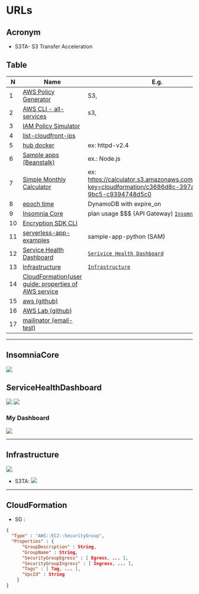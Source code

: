 # URLs

## Acronym
* S3TA- S3 Transfer Acceleration

## Table
| N | Name                                                                        | E.g. |
| - | --------------------------------------------------------------------------- | ---- |
| 1 | [AWS Policy Generator](http://awspolicygen.s3.amazonaws.com/policygen.html) | S3,  |
| 2 | [AWS CLI - all-services](https://docs.aws.amazon.com/cli/latest/reference/#available-services) |s3, |
| 3 | [IAM Policy Simulator](https://policysim.aws.amazon.com/) | |
| 4 | [list-cloudfront-ips](http://d7uri8nf7uskq.cloudfront.net/tools/list-cloudfront-ips) | |
| 5 | [hub docker](https://hub.docker.com/) | ex: httpd-v2.4 | 
| 6 | [Sample apps (Beanstalk)](https://docs.aws.amazon.com/elasticbeanstalk/latest/dg/RelatedResources.html) | ex.: Node.js |
| 7 | [Simple Monthly Calculator](https://calculator.s3.amazonaws.com/index.html?) | ex: https://calculator.s3.amazonaws.com/index.html?key=cloudformation/c3686d8c-397a-40f7-9bc5-c9394748d5c0 |
| 8 | [epoch time](https://www.epochconverter.com/) | DynamoDB with expire_on |
| 9 | [Insomnia Core](https://insomnia.rest/download/core/?&ref=) | plan usage $$$ (API Gateway) [`Insomnia Core`](#InsomniaCore) |
| 10 | [Encryption SDK CLI](https://docs.aws.amazon.com/encryption-sdk/latest/developer-guide/crypto-cli.html) | |
| 11 | [serverless-app-examples](https://github.com/amazon-archives/serverless-app-examples/tree/master/python) | sample-app-python (SAM) |
| 12 | [Service Health Dashboard](https://status.aws.amazon.com/) | [`Serivice Health Dashboard`](#ServiceHealthDashboard) |
| 13 | [Infrastructure](https://infrastructure.aws/) |[`Infrastructure`](#Infrastructure) |
| 14 | [CloudFormation(user guide: properties of AWS service](https://docs.aws.amazon.com/AWSCloudFormation/latest/UserGuide/aws-properties-stack.html) |
| 15 | [aws (github)](https://github.com/aws) | |
| 16 | [AWS Lab (github)](https://github.com/awslabs) | |
| 17 | [mailinator (email-test)](https://www.mailinator.com/) | |

---

## InsomniaCore
[<img src="https://i.imgur.com/aige3Mz.png">](https://i.imgur.com/aige3Mz.png)

## ServiceHealthDashboard
[<img src="https://i.imgur.com/xp4FZbZ.png">](https://i.imgur.com/xp4FZbZ.png)
[<img src="https://i.imgur.com/QaC3IaL.png">](https://i.imgur.com/QaC3IaL.png)

### My Dashboard
[<img src="https://i.imgur.com/R5Trxqz.png">](https://i.imgur.com/R5Trxqz.png)

---

## Infrastructure
[<img src="https://i.imgur.com/hcOql8b.png">](https://i.imgur.com/hcOql8b.png)

* S3TA:
[<img src="https://i.imgur.com/RDPhRSB.png">](https://i.imgur.com/RDPhRSB.png)

---

## CloudFormation
* SG :
````json
{
  "Type" : "AWS::EC2::SecurityGroup",
  "Properties" : {
      "GroupDescription" : String,
      "GroupName" : String,
      "SecurityGroupEgress" : [ Egress, ... ],
      "SecurityGroupIngress" : [ Ingress, ... ],
      "Tags" : [ Tag, ... ],
      "VpcId" : String
    }
}
````
